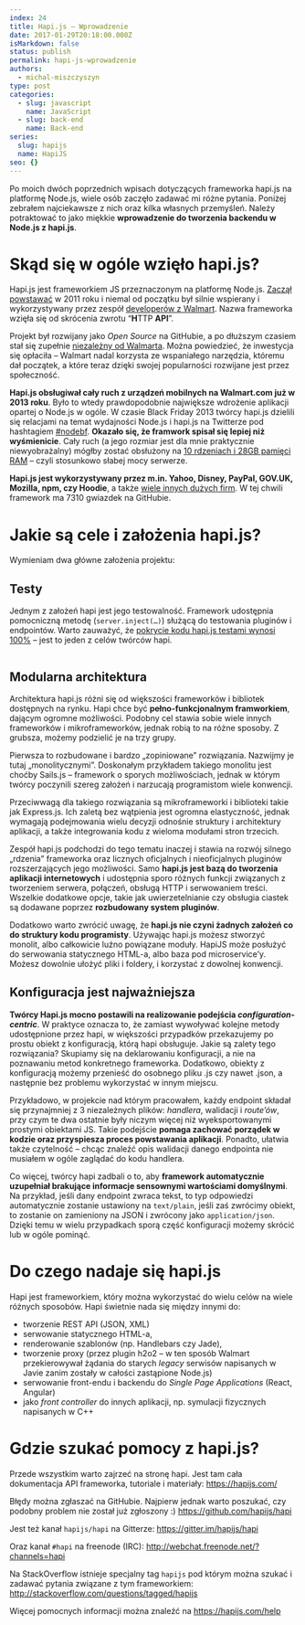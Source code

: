 ```yaml
---
index: 24
title: Hapi.js – Wprowadzenie
date: 2017-01-29T20:18:00.000Z
isMarkdown: false
status: publish
permalink: hapi-js-wprowadzenie
authors:
  - michal-miszczyszyn
type: post
categories:
  - slug: javascript
    name: JavaScript
  - slug: back-end
    name: Back-end
series:
  slug: hapijs
  name: HapiJS
seo: {}
---
```


<p>Po moich dwóch poprzednich wpisach dotyczących frameworka hapi.js na platformę Node.js, wiele osób zaczęło zadawać mi różne pytania. Poniżej zebrałem najciekawsze z nich oraz kilka własnych przemyśleń. Należy potraktować to jako miękkie <strong>wprowadzenie do tworzenia backendu w Node.js z hapi.js</strong>.</p>

<h1 id="skdsiwoglewziohapijs">Skąd się w ogóle wzięło hapi.js?</h1>

<p>Hapi.js jest frameworkiem JS przeznaczonym na platformę Node.js.  <a href="https://github.com/hapijs/hapi/commit/1c4f07037a5812cec749ed802436fe3c2420f488">Zaczął powstawać</a> w 2011 roku i niemal od początku był silnie wspierany i wykorzystywany przez zespół <a href="https://hueniverse.com/2012/12/20/hapi-a-prologue/">developerów z Walmart</a>. Nazwa frameworka wzięła się od skrócenia zwrotu “<strong>H</strong>TTP <strong>API</strong>”.</p>

<p>Projekt był rozwijany jako <em>Open Source</em> na GitHubie, a po dłuższym czasiem stał się zupełnie <a href="https://hueniverse.com/2015/03/17/on-leaving-walmart/">niezależny od Walmarta</a>. Można powiedzieć, że inwestycja się opłaciła – Walmart nadal korzysta ze wspaniałego narzędzia, któremu dał początek, a które teraz dzięki swojej popularności rozwijane jest przez społeczność.</p>

<p><strong>Hapi.js obsługiwał cały ruch z urządzeń mobilnych na Walmart.com już w 2013 roku</strong>. Było to wtedy prawdopodobnie największe wdrożenie aplikacji opartej o Node.js w ogóle. W czasie Black Friday 2013 twórcy hapi.js dzielili się relacjami na temat wydajności Node.js i hapi.js na Twitterze pod hashtagiem <a href="https://twitter.com/search?q=%23nodebf%20%40eranhammer">#nodebf</a>. <strong>Okazało się, że framwork spisał się lepiej niż wyśmienicie</strong>. Cały ruch (a jego rozmiar jest dla mnie praktycznie niewyobrażalny) mógłby zostać obsłużony na <a href="https://github.com/hapijs/hapi/issues/1326#issuecomment-32313454">10 rdzeniach i 28GB pamięci RAM</a> – czyli stosunkowo słabej mocy serwerze.</p>

<p><strong>Hapi.js jest wykorzystywany przez m.in. Yahoo, Disney, PayPal, GOV.UK, Mozilla, npm, czy Hoodie</strong>, a także <a href="https://hapijs.com/community">wiele innych dużych firm</a>. W tej chwili framework ma 7310 gwiazdek na GitHubie.</p>

<h1 id="jakiesceleizaoeniahapijs">Jakie są cele i założenia hapi.js?</h1>

<p>Wymieniam dwa główne założenia projektu:</p>

<h2 id="testy">Testy</h2>

<p>Jednym z założeń hapi jest jego testowalność. Framework udostępnia pomocniczną metodę (<code>server.inject(…)</code>) służącą do testowania pluginów i endpointów. Warto zauważyć, że <a href="https://travis-ci.org/hapijs/hapi/jobs/189943204">pokrycie kodu hapi.js testami wynosi 100%</a> – jest to jeden z celów twórców hapi.</p>

<p><img src="/content/images/2017/01/Screenshot-2017-01-29-23.48.11.png" alt="" /></p>

<h2 id="modularnaarchitektura">Modularna architektura</h2>

<p>Architektura hapi.js różni się od większości frameworków i bibliotek dostępnych na rynku. Hapi chce być <strong>pełno-funkcjonalnym framworkiem</strong>, dającym ogromne możliwości. Podobny cel stawia sobie wiele innych frameworków i mikroframeworków, jednak robią to na różne sposoby. Z grubsza, możemy podzielić je na trzy grupy.</p>

<p>Pierwsza to rozbudowane i bardzo „zopiniowane” rozwiązania. Nazwijmy je tutaj „monolitycznymi”. Doskonałym przykładem takiego monolitu jest choćby Sails.js – framework o sporych możliwościach, jednak w którym twórcy poczynili szereg założeń i narzucają programistom wiele konwencji.</p>

<p>Przeciwwagą dla takiego rozwiązania są mikroframeworki i biblioteki takie jak Express.js. Ich zaletą bez wątpienia jest ogromna elastyczność, jednak wymagają podejmowania wielu decyzji odnośnie struktury i architektury aplikacji, a także integrowania kodu z wieloma modułami stron trzecich.</p>

<p>Zespół hapi.js podchodzi do tego tematu inaczej i stawia na rozwój silnego „rdzenia” frameworka oraz licznych oficjalnych i nieoficjalnych pluginów rozszerzających jego możliwości. Samo <strong>hapi.js jest bazą do tworzenia aplikacji internetowych</strong> i udostępnia sporo różnych funkcji związanych z tworzeniem serwera, połączeń, obsługą HTTP i serwowaniem treści. Wszelkie dodatkowe opcje, takie jak uwierzetelnianie czy obsługia ciastek są dodawane poprzez <strong>rozbudowany system pluginów</strong>.</p>

<p>Dodatkowo warto zwrócić uwagę, że <strong>hapi.js nie czyni żadnych założeń co do struktury kodu programisty</strong>. Używając hapi.js możesz stworzyć monolit, albo całkowicie luźno powiązane moduły.  HapiJS może posłużyć do serwowania statycznego HTML-a, albo baza pod microservice’y. Możesz dowolnie ułożyć pliki i foldery, i korzystać z dowolnej konwencji.</p>

<h2 id="konfiguracjajestnajwaniejsza">Konfiguracja jest najważniejsza</h2>

<p><strong>Twórcy Hapi.js mocno postawili na realizowanie podejścia <em>configuration-centric</em></strong>. W praktyce oznacza to, że zamiast wywoływać kolejne metody udostępnione przez hapi, w większości przypadków przekazujemy po prostu obiekt z konfiguracją, którą hapi obsługuje. Jakie są zalety tego rozwiązania? Skupiamy się na deklarowaniu konfiguracji, a nie na poznawaniu metod konkretnego frameworka. Dodatkowo, obiekty z konfiguracją możemy przenieść do osobnego pliku .js czy nawet .json, a następnie bez problemu wykorzystać w innym miejscu.</p>

<p>Przykładowo, w projekcie nad którym pracowałem, każdy endpoint składał się przynajmniej z 3 niezależnych plików: <em>handlera</em>, walidacji i <em>route’ów</em>, przy czym te dwa ostatnie były niczym więcej niż wyeksportowanymi prostymi obiektami JS. Takie podejście <strong>pomaga zachować porządek w kodzie oraz przyspiesza proces powstawania aplikacji</strong>. Ponadto, ułatwia także czytelność – chcąc znaleźć opis walidacji danego endpointa nie musiałem w ogóle zaglądać do kodu handlera.</p>

<p>Co więcej, twórcy hapi zadbali o to, aby <strong>framework automatycznie uzupełniał brakujące informacje sensownymi wartościami domyślnymi</strong>. Na przykład, jeśli dany endpoint zwraca tekst, to typ odpowiedzi automatycznie zostanie ustawiony na <code>text/plain</code>, jeśli zaś zwrócimy obiekt, to zostanie on zamieniony na JSON i zwrócony jako <code>application/json</code>. Dzięki temu w wielu przypadkach sporą część konfiguracji możemy skrócić lub w ogóle pominąć.</p>

<h1 id="doczegonadajesihapijs">Do czego nadaje się hapi.js</h1>

<p>Hapi jest frameworkiem, który można wykorzystać do wielu celów na wiele różnych sposobów. Hapi świetnie nada się między innymi do:</p>

<ul>
<li>tworzenie REST API (JSON, XML)</li>
<li>serwowanie statycznego HTML-a,</li>
<li>renderowanie szablonów (np. Handlebars czy Jade),</li>
<li>tworzenie proxy (przez plugin h2o2 – w ten sposób Walmart przekierowywał żądania do starych <em>legacy</em> serwisów napisanych w Javie zanim zostały w całości zastąpione Node.js)</li>
<li>serwowanie front-endu i backendu do <em>Single Page Applications</em> (React, Angular)</li>
<li>jako <em>front controller</em> do innych aplikacji, np. symulacji fizycznych napisanych w C++</li>
</ul>

<h1 id="gdzieszukapomocyzhapijs">Gdzie szukać pomocy z hapi.js?</h1>

<p>Przede wszystkim warto zajrzeć na stronę hapi. Jest tam cała dokumentacja API frameworka, tutoriale i materiały: <a href="https://hapijs.com/">https://hapijs.com/</a> </p>

<p>Błędy można zgłaszać na GitHubie. Najpierw jednak warto poszukać, czy podobny problem nie został już zgłoszony :) <a href="https://github.com/hapijs/hapi">https://github.com/hapijs/hapi</a></p>

<p>Jest też kanał <code>hapijs/hapi</code> na Gitterze: <a href="https://gitter.im/hapijs/hapi">https://gitter.im/hapijs/hapi</a></p>

<p>Oraz kanał <code>#hapi</code> na freenode (IRC): <a href="http://webchat.freenode.net/?channels=hapi">http://webchat.freenode.net/?channels=hapi</a></p>

<p>Na StackOverflow istnieje specjalny tag <code>hapijs</code> pod którym można szukać i zadawać pytania związane z tym frameworkiem: <a href="http://stackoverflow.com/questions/tagged/hapijs">http://stackoverflow.com/questions/tagged/hapijs</a></p>

<p>Więcej pomocnych informacji można znaleźć na <a href="https://hapijs.com/help">https://hapijs.com/help</a></p>
